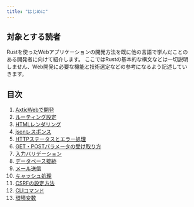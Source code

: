 ```yaml
---
title: "はじめに"
---
```


## 対象とする読者
Rustを使ったWebアプリケーションの開発方法を既に他の言語で学んだことのある開発者に向けて紹介します。
ここではRustの基本的な構文などは一切説明しません、Web開発に必要な機能と技術選定などの参考になるよう記述していきます。



## 目次
1. [AxticWebで開発](framework)
1. [ルーティング設定](routing)
1. [HTMLレンダリング](html)
1. [jsonレスポンス](json)
1. [HTTPステータスとエラー処理](error)
1. [GET・POSTパラメータの受け取り方](get-post)
1. [入力バリデーション](validation)
1. [データベース接続](database)
1. [メール送信](mail)
1. [キャッシュ処理](cache)
1. [CSRFの設定方法](csrf)
1. [CLIコマンド](command)
1. [環境変数](env)
